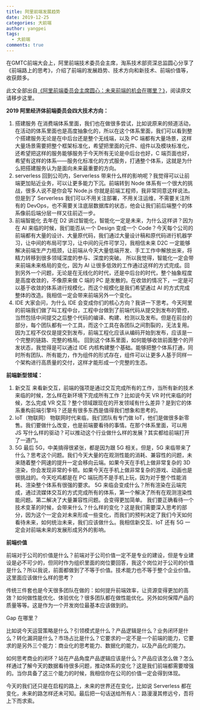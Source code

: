 ```yaml
---
title: 阿里前端发展趋势
date: 2019-12-25
categories: 大前端
author: yangpei
tags:
  - 大前端
comments: true
---
```


在GMTC前端大会上，阿里前端技术委员会主席，淘系技术部资深总监圆心分享了《前端路上的思考》，介绍了前端的发展趋势、技术方向和新技术、前端价值等，收获颇多。

<!-- more -->

此文全部出自[《阿里前端委员会主席圆心：未来前端的机会在哪里？》](https://yq.aliyun.com/articles/707414?utm_content=g_1000065243)，阅读原文请移步这里。

**2019 阿里经济体前端委员会四大技术方向：**
1. 搭建服务
在消费端体系里面，我们也在做很多尝试，比如说原来的频道活动，在活动的体系里面也是高度抽象化的，所以在这个体系里面，我们可以看到整个搭建服务无论是在中后台还是整个无线端，以及 PC 端都有大量场景，这样大量场景需要把整个框架标准化，希望把里面的元件、组件以及模块标准化，还希望把这样的服务能够服务于今天所有无论是中后台也好，C 端页面也好，希望有这样的体系——服务化标准化的方式服务，打通整个体系，这就是为什么把搭建服务认为是面向未来最重要的方向。
2. serverless
回到公司内，Serverless 带来什么样的影响呢？我觉得可以让前端更加贴近业务，可以让更多能力下沉。前端转到 Node 体系有一个很大的挑战，很多人说不是你会写 Node.js 你就是前端工程师，我非常同意这样说法。但是到了 Serverless 我们可以不用关注部署，不用关注运维，不需要关注所有的 DevOps，也不需要关注底层数据库的状态，他会让我们前后端整个的体系像前后端分层一样又往前迈一步。
3. 前端智能化
去年在 D2 讲过智能化，智能化一定是未来，为什么这样讲？因为在 AI 来临的时候，我们能否从一个 Design 变成一个 Code？今天每个公司的前端都有大量的设计、大量原代码，我们通过大量设计稿和原代码进行机器学习，让中间的布局可学习，让中间的元件可学习，我相信未来 D2C 一定能够解决前端生产力瓶颈，让前端从今天大量低端开发、手工工作中解放出来，将精力转移到很多领域深度的参与、深度的突破。
所以我觉得，智能化一定会带来前端未来格局的变化，因为 AI 让很多低效的工作通过这样的方式完成。回到另外一个问题，无论是在无线化的时代，还是中后台的时代，整个抽象程度是高度收敛的，不像原来做 C 端的 PC 是发散的。在收敛的情况下，一定是可以基于收敛的体系进行规模化，而这个规模化是我们希望通过 AI 的方式完成整体的改造。我相信一定会带来前端另外一个变化。
4. IDE
大家会问，为什么 IDE 会变成你们的核心方向？我讲一下思考。今天阿里的前端我们做了叫工程中台，工程中台做到了前端代码从提交到发布的管控，当然包括中间提交之后整个代码的编译、构建、检测以及发布。但是在前台的部分，每个团队都有一个工具，而这个工具在各团队之间割裂的，无法复用。因为工程不仅仅是提交到发布，前端工程化应该从编码开始到发布，应该是一个完整的链路、完整的格局。
回到这个体系里面，如何能够收敛前面整个的开发状态，我觉得是可以通过 IDE 内核构建整个基础。能够把整个体系打通，同时所有团队、所有能力，作为组件的形式存在，组件可以让更多人基于同样一个架构进行高质量的交付，这样才能形成一个完整的生态。

**前端新型领域：**
1. 新交互
来看新交互，前端的强项是通过交互完成所有的工作，当所有新的技术来临的时候，怎么样在新环境下完成所有工作？比如说今天 VR 时代来临的时候，怎么完成 VR 交互？整个领域跟现在的开发领域有什么差异？是到它的体系重构前端引擎吗？还是有很多东西是值得我们想象和思考的。
2. IoT（物联网）
物联网时代来临，我们团队有专门做 IoT，他们是做很多新零售。我们要做什么改变，也是前端要看待的事情。在那个体系里面，可以用 JS 写什么样的驱动？可以推动这个行业做什么样的发展？其实都给前端打开了一道门。
3. 5G
最后 5G，中美搞得很紧张，都是因为跟 5G 相关。但是，5G 来临带来了什么？思考这个问题。我们今天大量的在观测性能的消耗、兼容性的问题，未来随着整个网速的提升一定会移向云端。如果今天在手机上做非常复杂的 3D 渲染，你会发现非常的卡顿。如果今天在手机上做非常复杂的游戏、动画也是很挑战的。今天吃鸡都是在 PC 端玩而不是手机上玩，因为对于整个性能消耗、渲染整个体系有很强的要求。
5G 来临会变成什么？所有渲染在云端完成，通过流媒体交互的方式完成所有的体系，第一个解决了所有在观测渲染性能问题。第二解决了大量兼容性问题。会变得更加简单。
我们要正确看待一个技术变革的时候，会带来什么？什么样的变化？这是我们需要深入思考的部分，因为这个一定会对未来形成一些变化，而我们的预判决定了我们今天如何看待未来，如何统治未来，我们应该做什么。我相信新交互、IoT 还有 5G 一定会对前端未来的发展形成另外的影响。

**前端价值**

前端对于公司的价值是什么？前端对于公司价值一定不是专业的建设，但是专业建设是必不可少的，但同时作为组织里面的岗位要回答，我这个岗位对于公司的价值是什么？所以我说，前面都做到了不等于价值。技术能力也不等于整个企业价值。这里面应该做什么样的思考？

传统三件套也是今天很多团队在做的：如何提升前端效率，让资源变得更加的高效？如何做性能优化、体验优化？很多团队都在做性能优化。另外如何保障产品的质量等等。这是作为一个开发岗位最基本应该做到的。

Gap 在哪里？

比如说今天运营策略是什么？引领模式是什么？产品逻辑是什么？业务闭环是什么？转化漏洞是什么？市场占比是什么？它要求的一定不是一个前端的能力，它要求的是另外三个能力：商业化的思考能力、数据化的能力，以及产品化的能力。

如何思考商业的闭环？站在产品角度产品逻辑应该是什么？产品应该怎么做？怎么样通过了解今天的数据看待很多问题，推动体系的变化？这是我们前端都需要增强的。当你具备了这三个能力的时候，我相信你在公司的价值一定会得到体现。

今天的我们还只是在启程的路上，未来的世界还在变化，比如说 Serverless 都在变化，未来的路怎样还未可知。最后把一句话送给所有人：路漫漫其修远兮，吾将上下而求索。
